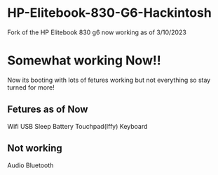 # HP-Elitebook-830-G6-Hackintosh 
Fork of the HP Elitebook 830 g6 now working as of 3/10/2023

# Somewhat working Now!!

Now its booting with lots of fetures working but not everything so stay turned for more!

## Fetures as of Now

Wifi
USB
Sleep
Battery
Touchpad(Iffy)
Keyboard

## Not working

Audio 
Bluetooth

